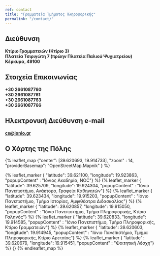 ```yaml
---
ref: contact
title: "Γραμματεία Τμήματος Πληροφορικής"
permalink: "/contact/"
---
```



## <i class= "fa fa-map-marker-alt" style="color: orange; font-size: x-large;" aria-hidden="true"></i> Διεύθυνση
#### Κτίριο Γραμματειών (Κτίριο 3)<br>Πλατεία Τσιριγώτη 7 (πρώην Πλατεία Παλιού Ψυχιατρείου)<br>Κέρκυρα, 49100

## <i class="fa fa-phone" style="color: orange; font-size: x-large;"></i> Στοιχεία Επικοινωνίας
#### +30 2661087760<br>+30 2661087761<br>+30 2661087763<br>+30 2661087766

## <i class="far fa-envelope" style="color: orange; font-size: x-large;"></i> Ηλεκτρονική Διεύθυνση e-mail
#### cs@ionio.gr

## <i class="far fa-map" style="color: orange; font-size: x-large;"></i> Ο Χάρτης της Πόλης



{% leaflet_map {"center": [39.620693, 19.914733],
                "zoom" : 14,
                "providerBasemap": "OpenStreetMap.Mapnik" }
%}
<!-- {% leaflet_marker { "latitude": 39.621100,
                    "longitude": 19.923863,
                    "popupContent" : "<a href="maps://www.google.com/maps/dir/?api=1&travelmode=driving&layer=traffic&destination=[39.620693],[19.914733]">Ιόνιος Ακαδημία, NOC </a>"}
%} -->
{% leaflet_marker { "latitude": 39.621100,
                    "longitude": 19.923863,
                    "popupContent" : "Ιόνιος Ακαδημία, NOC"}
%}
{% leaflet_marker { "latitude": 39.625709,
                    "longitude": 19.924304,
                    "popupContent" : "Ιόνιο Πανεπιστήμιο, Ανάκτορα, Γραφεία Καθηγητών"}
%}
{% leaflet_marker { "latitude": 39.623434,
                    "longitude": 19.915203,
                    "popupContent" : "Ιόνιο Πανεπιστήμιο, Τμήμα Ιστορίας, Αμφιθέατρα Διδασκαλίας"}
%}
{% leaflet_marker { "latitude": 39.620857,
                    "longitude": 19.915050,
                    "popupContent" : "Ιόνιο Πανεπιστήμιο, Τμήμα Πληροφορικής, Κτίριο Γαληνός"}
%}
{% leaflet_marker { "latitude": 39.620833,
                    "longitude": 19.914585,
                    "popupContent" : "Ιόνιο Πανεπιστήμιο, Τμήμα Πληροφορικής, Κτίριο Γραμματειών"}
%}
{% leaflet_marker { "latitude": 39.620603,
                    "longitude": 19.914945,
                    "popupContent" : "Ιόνιο Πανεπιστήμιο, Τμήμα Πληροφορικής, Κτίριο Αρεταίος"}
%}
{% leaflet_marker { "latitude": 39.620679,
                    "longitude": 19.915451,
                    "popupContent" : "Φοιτητική Λέσχη"}
%}
{}
{% endleaflet_map %}

